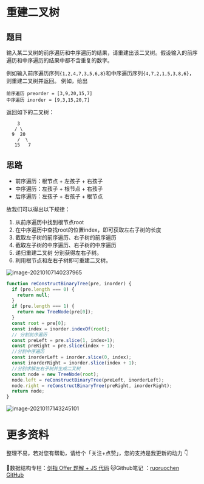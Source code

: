 # 重建二叉树

## 题目

输入某二叉树的前序遍历和中序遍历的结果，请重建出该二叉树。假设输入的前序遍历和中序遍历的结果中都不含重复的数字。

例如输入前序遍历序列`{1,2,4,7,3,5,6,8}`和中序遍历序列`{4,7,2,1,5,3,8,6}`，则重建二叉树并返回。
例如，给出

```
前序遍历 preorder = [3,9,20,15,7]
中序遍历 inorder = [9,3,15,20,7]
```


返回如下的二叉树：

    	3
       / \
      9  20
        /  \
       15   7
## 思路

- 前序遍历：根节点  + 左孩子 + 右孩子
- 中序遍历：左孩子 + 根节点 + 右孩子
- 后序遍历：左孩子 + 右孩子 + 根节点

故我们可以得出以下规律：

1. 从前序遍历中找到根节点root
2. 在中序遍历中查找root的位置index，即可获取左右子树的长度
3. 截取左子树的前序遍历、右子树的前序遍历
4. 截取左子树的中序遍历、右子树的中序遍历
5. 递归重建二叉树 分别获得左右子树。
6. 利用根节点和左右子树即可重建二叉树。

![image-20210107140237965](http://ruoruochen-img-bed.oss-cn-beijing.aliyuncs.com/img/image-20210107140237965.png)

```js
function reConstructBinaryTree(pre, inorder) {
  if (pre.length === 0) {
    return null;
  }
  if (pre.length === 1) {
    return new TreeNode(pre[0]);
  }
  const root = pre[0];
  const index = inorder.indexOf(root);
  // 分割前序遍历
  const preLeft = pre.slice(1, index+1);
  const preRight = pre.slice(index + 1);
  //分割中序遍历
  const inorderLeft = inorder.slice(0, index);
  const inorderRight = inorder.slice(index + 1);
  //分别求解左右子树并生成二叉树
  const node = new TreeNode(root);
  node.left = reConstructBinaryTree(preLeft, inorderLeft);
  node.right = reConstructBinaryTree(preRight, inorderRight);
  return node;
}
```

![image-20210117143245101](http://ruoruochen-img-bed.oss-cn-beijing.aliyuncs.com/img/image-20210117143245101.png)

# 更多资料

整理不易，若对您有帮助，请给个「关注+点赞」，您的支持是我更新的动力 👇

📖数据结构专栏：[剑指 Offer 题解 + JS 代码](https://blog.csdn.net/weixin_43786756/category_10716516.html) 
🐱Github笔记 ：[ruoruochen GitHub](https://github.com/ruoruochen/front-end-note)